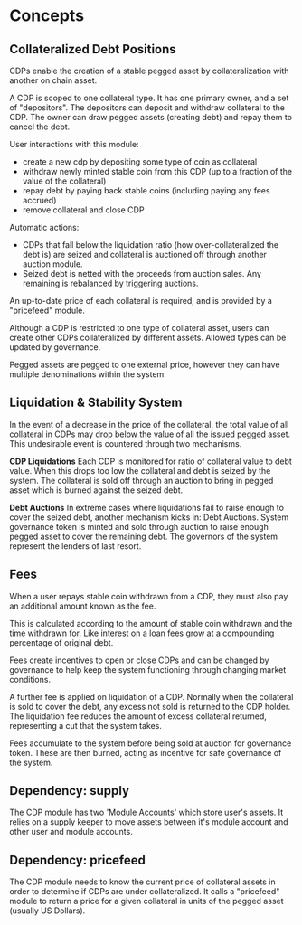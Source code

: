 # Concepts

## Collateralized Debt Positions

CDPs enable the creation of a stable pegged asset by collateralization with another on chain asset.

A CDP is scoped to one collateral type. It has one primary owner, and a set of "depositors". The depositors can deposit and withdraw collateral to the CDP. The owner can draw pegged assets (creating debt) and repay them to cancel the debt.

User interactions with this module:

- create a new cdp by depositing some type of coin as collateral
- withdraw newly minted stable coin from this CDP (up to a fraction of the value of the collateral)
- repay debt by paying back stable coins (including paying any fees accrued)
- remove collateral and close CDP

Automatic actions:

- CDPs that fall below the liquidation ratio (how over-collateralized the debt is) are seized and collateral is auctioned off through another auction module.
- Seized debt is netted with the proceeds from auction sales. Any remaining is rebalanced by triggering auctions.

An up-to-date price of each collateral is required, and is provided by a "pricefeed" module.

Although a CDP is restricted to one type of collateral asset, users can create other CDPs collateralized by different assets. Allowed types can be updated by governance.

Pegged assets are pegged to one external price, however they can have multiple denominations within the system.

## Liquidation & Stability System

In the event of a decrease in the price of the collateral, the total value of all collateral in CDPs may drop below the value of all the issued pegged asset. This undesirable event is countered through two mechanisms.

**CDP Liquidations** Each CDP is monitored for ratio of collateral value to debt value. When this drops too low the collateral and debt is seized by the system. The collateral is sold off through an auction to bring in pegged asset which is burned against the seized debt.

**Debt Auctions** In extreme cases where liquidations fail to raise enough to cover the seized debt, another mechanism kicks in: Debt Auctions. System governance token is minted and sold through auction to raise enough pegged asset to cover the remaining debt. The governors of the system represent the lenders of last resort.

## Fees

When a user repays stable coin withdrawn from a CDP, they must also pay an additional amount known as the fee.

This is calculated according to the amount of stable coin withdrawn and the time withdrawn for. Like interest on a loan fees grow at a compounding percentage of original debt.

Fees create incentives to open or close CDPs and can be changed by governance to help keep the system functioning through changing market conditions.

A further fee is applied on liquidation of a CDP. Normally when the collateral is sold to cover the debt, any excess not sold is returned to the CDP holder. The liquidation fee reduces the amount of excess collateral returned, representing a cut that the system takes.

Fees accumulate to the system before being sold at auction for governance token. These are then burned, acting as incentive for safe governance of the system.

## Dependency: supply

The CDP module has two 'Module Accounts' which store user's assets. It relies on a supply keeper to move assets between it's module account and other user and module accounts.

## Dependency: pricefeed

The CDP module needs to know the current price of collateral assets in order to determine if CDPs are under collateralized. It calls a "pricefeed" module to return a price for a given collateral in units of the pegged asset (usually US Dollars).
